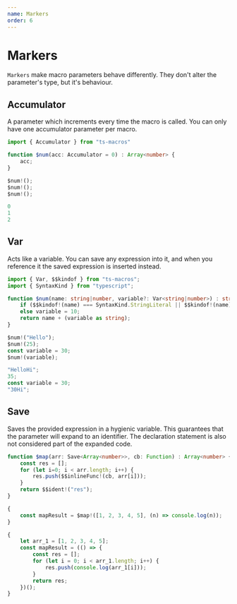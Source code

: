 ```yaml
---
name: Markers
order: 6
---
```


# Markers

`Markers` make macro parameters behave differently. They don't alter the parameter's type, but it's behaviour.

## Accumulator

A parameter which increments every time the macro is called. You can only have one accumulator parameter per macro.

```ts --Macro
import { Accumulator } from "ts-macros"

function $num(acc: Accumulator = 0) : Array<number> {
    acc;
}
```
```ts --Call
$num!();
$num!();
$num!();
```
```ts --Result
0
1
2
```

## Var

Acts like a variable. You can save any expression into it, and when you reference it the saved expression is inserted instead.

```ts --Macro
import { Var, $$kindof } from "ts-macros";
import { SyntaxKind } from "typescript";

function $num(name: string|number, variable?: Var<string|number>) : string  {
    if ($$kindof!(name) === SyntaxKind.StringLiteral || $$kindof!(name) === SyntaxKind.Identifier) variable = "Hi";
    else variable = 10;
    return name + (variable as string);
} 
```
```ts --Call
$num!("Hello");
$num!(25);
const variable = 30; 
$num!(variable);
```
```js --Result
"HelloHi";
35;
const variable = 30;
"30Hi";
```

## Save

Saves the provided expression in a hygienic variable. This guarantees that the parameter will expand to an identifier. The declaration statement is also not considered part of the expanded code.

```ts --Macro
function $map(arr: Save<Array<number>>, cb: Function) : Array<number> {
    const res = [];
    for (let i=0; i < arr.length; i++) {
        res.push($$inlineFunc!(cb, arr[i]));
    }
    return $$ident!("res");
}
```
```ts --Call
{
    const mapResult = $map!([1, 2, 3, 4, 5], (n) => console.log(n));
}
```
```ts --Result
{
    let arr_1 = [1, 2, 3, 4, 5];
    const mapResult = (() => {
        const res = [];
        for (let i = 0; i < arr_1.length; i++) {
            res.push(console.log(arr_1[i]));
        }
        return res;
    })();
}
```